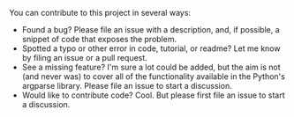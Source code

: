 You can contribute to this project in several ways:
 * Found a bug? Please file an issue with a description, and, if possible, a snippet of code that exposes the problem.
 * Spotted a typo or other error in code, tutorial, or readme? Let me know by filing an issue or a pull request.
 * See a missing feature? I'm sure a lot could be added, but the aim is not (and never was) to cover all of the functionality available in the Python's argparse library. Please file an issue to start a discussion.
 * Would like to contribute code? Cool. But please first file an issue to start a discussion.
